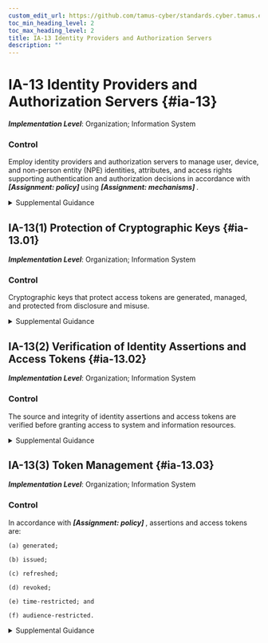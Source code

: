 ```yaml
---
custom_edit_url: https://github.com/tamus-cyber/standards.cyber.tamus.edu/tree/main/static/content/tamus.edu/TAMUS_profile.xml
toc_min_heading_level: 2
toc_max_heading_level: 2
title: IA-13 Identity Providers and Authorization Servers
description: ""
---
```


# IA-13 Identity Providers and Authorization Servers {#ia-13}

_**Implementation Level**_: Organization; Information System

### Control

Employ identity providers and authorization servers to manage user, device, and non-person entity (NPE) identities, attributes, and access rights supporting authentication and authorization decisions in accordance with <strong> <em>[Assignment: policy]</em> </strong> using <strong> <em>[Assignment: mechanisms]</em> </strong>.

<details>
  <summary>Supplemental Guidance</summary>

Identity providers, both internal and external to the organization, manage the user, device, and NPE authenticators and issue statements, often called identity assertions, attesting to identities of other systems or systems components. Authorization servers create and issue access tokens to identified and authenticated users and devices that can be used to gain access to system or information resources. For example, single sign-on (SSO) provides identity provider and authorization server functions. Authenticator management (to include credential management) is covered by IA-05.

</details>

## IA-13(1) Protection of Cryptographic Keys {#ia-13.01}

_**Implementation Level**_: Organization; Information System

### Control

Cryptographic keys that protect access tokens are generated, managed, and protected from disclosure and misuse.

<details>
  <summary>Supplemental Guidance</summary>

Identity assertions and access tokens are typically digitally signed. The private keys used to sign these assertions and tokens are protected commensurate with the impact of the system and information resources that can be accessed. 

</details>

## IA-13(2) Verification of Identity Assertions and Access Tokens {#ia-13.02}

_**Implementation Level**_: Organization; Information System

### Control

The source and integrity of identity assertions and access tokens are verified before granting access to system and information resources.

<details>
  <summary>Supplemental Guidance</summary>

This includes verification of digital signatures protecting identity assertions and access tokens, as well as included metadata. Metadata includes information about the access request such as information unique to user, system or information resource being accessed, or the transaction itself such as time. Protected system and information resources could include connected networks, applications, and APIs.

</details>

## IA-13(3) Token Management {#ia-13.03}

_**Implementation Level**_: Organization; Information System

### Control

In accordance with <strong> <em>[Assignment: policy]</em> </strong>, assertions and access tokens are:

    (a) generated;

    (b) issued;

    (c) refreshed;

    (d) revoked;

    (e) time-restricted; and

    (f) audience-restricted.

<details>
  <summary>Supplemental Guidance</summary>

An access token is a piece of data that represents the authorization granted to a user or NPE to access specific systems or information resources. Access tokens enable controlled access to services and resources. Properly managing the lifecycle of access tokens, including their issuance, validation, and revocation, is crucial to maintaining confidentiality of data and systems. Restricting token validity to a specific audience, e.g., an application or security domain, and restricting token validity lifetimes are important practices. Access tokens are revoked or invalidated if they are compromised, lost, or are no longer needed to mitigate the risks associated with stolen or misused tokens.

</details>

